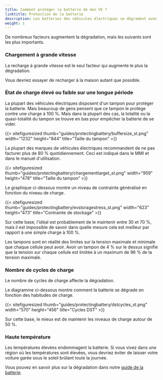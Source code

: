 ```yaml
---
title: Comment protéger la batterie de mon VE ?
linktitle: Protection de la batterie
description: Les batteries des véhicules électriques se dégradent avec le temps, mais vous pouvez faire de nombreuses choses pour qu'elles conservent leur capacité plus longtemps.
weight: 1
---
```

<!-- markdownlint-disable MD033 -->

De nombreux facteurs augmentent la dégradation, mais les suivants sont les plus importants.

### Chargement à grande vitesse

La recharge à grande vitesse est le seul facteur qui augmente le plus la dégradation.

Vous devriez essayer de recharger à la maison autant que possible.

### État de charge élevé ou faible sur une longue période

La plupart des véhicules électriques disposent d'un tampon pour protéger la batterie.
Mais beaucoup de gens pensent que ce tampon le protège contre une charge à 100 %. Mais dans la plupart des cas, la totalité ou la quasi-totalité du tampon se trouve en bas pour empêcher la batterie de se vider.

{{< sitefiguresized thumb="guides/protectingbattery/buffersize_st.png" width="1232" height="844" title="Taille du tampon" >}}

La plupart des marques de véhicules électriques recommandent de ne pas facturer plus de 80 % quotidiennement. Ceci est indiqué dans le MMI et dans le manuel d'utilisation.

{{< sitefiguresized thumb="guides/protectingbattery/chargementtarget_st.png" width="959" height="478" title="Taille du tampon" >}}

Le graphique ci-dessous montre un niveau de contrainte généralisé en fonction du niveau de charge.

{{< sitefiguresized thumb="guides/protectingbattery/evstoragestress_st.png" width="623" height="473" title="Contrainte de stockage" >}}

Sur cette base, l'idéal est probablement de le maintenir entre 30 et 70 %, mais il est impossible de savoir dans quelle mesure cela est meilleur par rapport à une simple charge à 100 %.

Les tampons sont en réalité des limites sur la tension maximale et minimale que chaque cellule peut avoir. Avoir un tampon de 4 % sur le dessus signifie que la tension sur chaque cellule est limitée à un maximum de 96 % de la tension maximale.

### Nombre de cycles de charge

Le nombre de cycles de charge affecte la dégradation.

Le diagramme ci-dessous montre comment la batterie se dégrade en fonction des habitudes de charge.

{{< sitefiguresized thumb="guides/protectingbattery/dstcycles_st.png" width="570" height="456" title="Cycles DST" >}}

Sur cette base, le mieux est de maintenir les niveaux de charge autour de 50 %.

### Haute température

Les températures élevées endommagent la batterie. Si vous vivez dans une région où les températures sont élevées, vous devriez éviter de laisser votre voiture garée sous le soleil brûlant toute la journée.

Vous pouvez en savoir plus sur la dégradation dans notre [guide de la batterie](../../../technology/battery/).